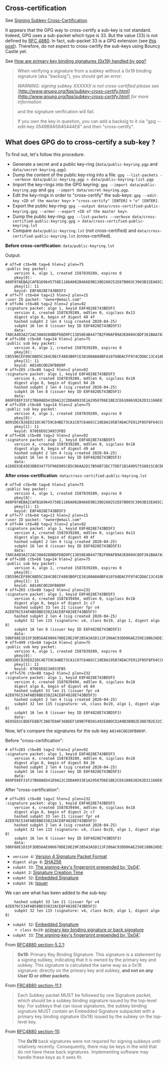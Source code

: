 ## Cross-certification

See [Signing Subkey Cross-Certification](https://gnupg.org/faq/subkey-cross-certify.html).

It appears that the GPG way to cross-certify a sub-key is not standard.
Indeed, GPG uses a sub-packet which type is 33.
But the value (33) is not defined by [RFC 4880](https://tools.ietf.org/html/rfc4880#section-5.2.3.1).
In fact, sub-packet 33 is a GPG extension (see [this post](https://lists.gnupg.org/pipermail/gnupg-users/2018-January/059881.html)).
Therefore, do not expect to cross-certify the sub-keys using Bouncy Castle yet.

See [How are primary key binding signatures (0x19) handled by gpg?](https://lists.gnupg.org/pipermail/gnupg-users/2014-May/049796.html)

> When verifying a signature from a subkey without a 0x19 binding signature (aka "backsig"), you should get an error:
>
>  _WARNING: signing subkey XXXXXX is not cross-certified
>  please see [http://www.gnupg.org/faq/subkey-cross-certify.html](http://www.gnupg.org/faq/subkey-cross-certify.html) for more information_
> 
> and the signature verification will fail.
>
> If you own the key in question, you can add a backsig to it via "gpg --edit-key 0549B8A5640444E6" and then "cross-certify".

## What does GPG do to cross-certify a sub-key ?

To find out, let's follow this procedure:

* Generate a secret and a public key-ring (`data/public-keyring.pgp` and `data/secret-keyring.pgp`).
* Dump the content of the public key-ring into a file: `gpg --list-packets --verbose data/public-keyring.pgp > data/public-keyring-list.pgp`
* Import the key-rings into the GPG keyring: `gpg --import data/public-keyring.pgp` and `gpg --import data/secret-keyring.pgp`.
* Edit the key-rings in order to "cross-certify" the sub-keys: `gpg --edit-key <ID of the master key>` > `"cross-certify" [ENTER]` > `"o" [ENTER]`.
* Export the public key-ring: `gpg --output data/cross-certified-public-keyring.gpg --armor --export <ID of the master key>`.
* Dump the public key-ring: `gpg --list-packets --verbose data/cross-certified-public-keyring.gpg > data/cross-certified-public-keyring.lst`
* Compare `data/public-keyring.lst` (not cross-certified) and `data/cross-certified-public-keyring.lst` (cross-certified). 

**Before cross-certification**: `data/public-keyring.lst`
    
Output:

    # off=0 ctb=98 tag=6 hlen=2 plen=75
    :public key packet:
        version 4, algo 1, created 1587839289, expires 0
        pkey[0]: A60F07AEBA2CAFB169645750E1186A082B466E9B130D260252E87B003C3903B32EA03C27E4585CDDE153B139B8B3A1495C67E1113771C7E84B049A6305B6A341
        pkey[1]: 11
        keyid: E8F4828E743BD5F3
    # off=77 ctb=b4 tag=13 hlen=2 plen=15
    :user ID packet: "owner@email.com"
    # off=94 ctb=88 tag=2 hlen=2 plen=92
    :signature packet: algo 1, keyid E8F4828E743BD5F3
        version 4, created 1587839289, md5len 0, sigclass 0x13
        digest algo 8, begin of digest 49 4f
        hashed subpkt 2 len 4 (sig created 2020-04-25)
        subpkt 16 len 8 (issuer key ID E8F4828E743BD5F3)
        data: 7A0CA4D3A272AC30A9288BDFD6D9FC13858E4B4477B2F00AFB9A3E8604C0DF361BAA7A3DDF0CCDA4F6A3F95727EFA803F1CEEE45500A4CC0300E2E4493B546BC
    # off=188 ctb=b8 tag=14 hlen=2 plen=75
    :public sub key packet:
        version 4, algo 1, created 1587839289, expires 0
        pkey[0]: CB5596CEF89C6BD5C284C0ECF4803B0FCE38100A8A0BFA10768DACFF974CDDAC13C410E6893EB5C2905A06B8E3398BA7FECC1783D4C64F5C9D8C8A4EF3E764DD
        pkey[1]: 11
        keyid: A8146C0D28FB889F
    # off=265 ctb=88 tag=2 hlen=2 plen=92
    :signature packet: algo 1, keyid E8F4828E743BD5F3
        version 4, created 1587839289, md5len 0, sigclass 0x18
        digest algo 8, begin of digest 84 26
        hashed subpkt 2 len 4 (sig created 2020-04-25)
        subpkt 16 len 8 (issuer key ID E8F4828E743BD5F3)
        data: 869FE8EF31F27B60AED41D9A12C2DDA0933E1A29587D6E1BE2CE6108638262D31166E6731627223ED24E391675F5E20C73BAA63A8A822E9673A54B5344C06689
    # off=359 ctb=b8 tag=14 hlen=2 plen=75
    :public sub key packet:
        version 4, algo 1, created 1587839289, expires 0
        pkey[0]: AD91DEC826ED21DC4E759C84BE73CA1C07C64A5CC10E8A195B7ADACFE912F05F8F64CC63404BC2B3D39F9C675D59470208A66A7122626396C23AE6319F9E37F3
        pkey[1]: 11
        keyid: 870E6E023A933FB5
    # off=436 ctb=88 tag=2 hlen=2 plen=92
    :signature packet: algo 1, keyid E8F4828E743BD5F3
        version 4, created 1587839289, md5len 0, sigclass 0x18
        digest algo 8, begin of digest d9 a4
        hashed subpkt 2 len 4 (sig created 2020-04-25)
        subpkt 16 len 8 (issuer key ID E8F4828E743BD5F3)
        data: A1D8E93E45D3DB934775F96E005CB5C06AA2D17B56B73DC77DD71B1A9957558015C8CDFA6707AB8CDB18D72C339740757B64269A528FAD971EA64FFAFD4CE945

**After cross-certification**: `data/cross-certified-public-keyring.lst`

    # off=0 ctb=98 tag=6 hlen=2 plen=75
    :public key packet:
        version 4, algo 1, created 1587839289, expires 0
        pkey[0]: A60F07AEBA2CAFB169645750E1186A082B466E9B130D260252E87B003C3903B32EA03C27E4585CDDE153B139B8B3A1495C67E1113771C7E84B049A6305B6A341
        pkey[1]: 11
        keyid: E8F4828E743BD5F3
    # off=77 ctb=b4 tag=13 hlen=2 plen=15
    :user ID packet: "owner@email.com"
    # off=94 ctb=88 tag=2 hlen=2 plen=92
    :signature packet: algo 1, keyid E8F4828E743BD5F3
        version 4, created 1587839289, md5len 0, sigclass 0x13
        digest algo 8, begin of digest 49 4f
        hashed subpkt 2 len 4 (sig created 2020-04-25)
        subpkt 16 len 8 (issuer key ID E8F4828E743BD5F3)
        data: 7A0CA4D3A272AC30A9288BDFD6D9FC13858E4B4477B2F00AFB9A3E8604C0DF361BAA7A3DDF0CCDA4F6A3F95727EFA803F1CEEE45500A4CC0300E2E4493B546BC
    # off=188 ctb=b8 tag=14 hlen=2 plen=75
    :public sub key packet:
        version 4, algo 1, created 1587839289, expires 0
        pkey[0]: CB5596CEF89C6BD5C284C0ECF4803B0FCE38100A8A0BFA10768DACFF974CDDAC13C410E6893EB5C2905A06B8E3398BA7FECC1783D4C64F5C9D8C8A4EF3E764DD
        pkey[1]: 11
        keyid: A8146C0D28FB889F
    # off=265 ctb=88 tag=2 hlen=2 plen=232
    :signature packet: algo 1, keyid E8F4828E743BD5F3
        version 4, created 1587839494, md5len 0, sigclass 0x18
        digest algo 8, begin of digest 2c c7
        hashed subpkt 33 len 21 (issuer fpr v4 A2E076C534FAB58BD33822ACE8F4828E743BD5F3)
        hashed subpkt 2 len 4 (sig created 2020-04-25)
        subpkt 32 len 115 (signature: v4, class 0x19, algo 1, digest algo 8)
        subpkt 16 len 8 (issuer key ID E8F4828E743BD5F3)
        data: 506F88E1D15F3DB56AE986670DE20E29F2B5A3A5D113F206AC93DD06AE250E18B626DE3D58F9291BEF6D152A7A5F6EF66D399E0A585AB04EF3BFA1B2B42E9C4D
    # off=499 ctb=b8 tag=14 hlen=2 plen=75
    :public sub key packet:
        version 4, algo 1, created 1587839289, expires 0
        pkey[0]: AD91DEC826ED21DC4E759C84BE73CA1C07C64A5CC10E8A195B7ADACFE912F05F8F64CC63404BC2B3D39F9C675D59470208A66A7122626396C23AE6319F9E37F3
        pkey[1]: 11
        keyid: 870E6E023A933FB5
    # off=576 ctb=88 tag=2 hlen=2 plen=232
    :signature packet: algo 1, keyid E8F4828E743BD5F3
        version 4, created 1587839494, md5len 0, sigclass 0x18
        digest algo 8, begin of digest e6 84
        hashed subpkt 33 len 21 (issuer fpr v4 A2E076C534FAB58BD33822ACE8F4828E743BD5F3)
        hashed subpkt 2 len 4 (sig created 2020-04-25)
        subpkt 32 len 115 (signature: v4, class 0x19, algo 1, digest algo 8)
        subpkt 16 len 8 (issuer key ID E8F4828E743BD5F3)
        data: 8E95E81C8DEFE8B7C38D7E0AF368DEF109B7FB501492E80DCD2A9B3B9D2E3887B2E32C1D809ECF2000A22B179783E4F152396397BFCBC97128FF8EEE1F0013E7
	
Now, let's compare the signatures for the sub-key `A8146C0D28FB889F`.
	
Before "cross-certification":

    # off=265 ctb=88 tag=2 hlen=2 plen=92
    :signature packet: algo 1, keyid E8F4828E743BD5F3
        version 4, created 1587839289, md5len 0, sigclass 0x18
        digest algo 8, begin of digest 84 26
        hashed subpkt 2 len 4 (sig created 2020-04-25)
        subpkt 16 len 8 (issuer key ID E8F4828E743BD5F3)
        data: 869FE8EF31F27B60AED41D9A12C2DDA0933E1A29587D6E1BE2CE6108638262D31166E6731627223ED24E391675F5E20C73BAA63A8A822E9673A54B5344C06689

After "cross-certification":

    # off=265 ctb=88 tag=2 hlen=2 plen=232
    :signature packet: algo 1, keyid E8F4828E743BD5F3
        version 4, created 1587839494, md5len 0, sigclass 0x18
        digest algo 8, begin of digest 2c c7
        hashed subpkt 33 len 21 (issuer fpr v4 A2E076C534FAB58BD33822ACE8F4828E743BD5F3)
        hashed subpkt 2 len 4 (sig created 2020-04-25)
        subpkt 32 len 115 (signature: v4, class 0x19, algo 1, digest algo 8)
        subpkt 16 len 8 (issuer key ID E8F4828E743BD5F3)
        data: 506F88E1D15F3DB56AE986670DE20E29F2B5A3A5D113F206AC93DD06AE250E18B626DE3D58F9291BEF6D152A7A5F6EF66D399E0A585AB04EF3BFA1B2B42E9C4D

* `version 4`: [Version 4 Signature Packet Format](https://tools.ietf.org/html/rfc4880#section-5.2.3)
* `digest algo 8`: [SHA256](https://tools.ietf.org/html/rfc4880#section-9.4)
* `subpkt 33`: [The signing-key's fingerprint prepended by '0x04'](https://lists.gnupg.org/pipermail/gnupg-users/2018-January/059881.html).
* `subpkt 2`: [Signature Creation Time](https://tools.ietf.org/html/rfc4880#section-5.2.3.1)
* `subpkt 32`: [Embedded Signature](https://tools.ietf.org/html/rfc4880#section-5.2.3.1)
* `subpkt 16`: [Issuer](https://tools.ietf.org/html/rfc4880#section-5.2.3.1)

We can see what has been added to the sub-key:

        hashed subpkt 33 len 21 (issuer fpr v4 A2E076C534FAB58BD33822ACE8F4828E743BD5F3)
        subpkt 32 len 115 (signature: v4, class 0x19, algo 1, digest algo 8)

* `subpkt 32`: [Embedded Signature](https://tools.ietf.org/html/rfc4880#section-5.2.3.1)
  * `class 0x19`: [primary key binding signature or back signature](https://tools.ietf.org/html/rfc4880#section-11.1)
* `subpkt 33`: [The signing-key's fingerprint prepended by '0x04'](https://lists.gnupg.org/pipermail/gnupg-users/2018-January/059881.html).

From [RFC4880 section-5.2.1](https://tools.ietf.org/html/rfc4880#section-5.2.1):

> **0x19**: Primary Key Binding Signature.
> This signature is a statement by a signing subkey, indicating
> that it is owned by the primary key and subkey.  This signature
> is calculated the same way as a 0x18 signature: directly on the
> primary key and subkey, **and not on any User ID or other packets**.

From [FRC4880 section-11.1](https://tools.ietf.org/html/rfc4880#section-11.1):

> Each Subkey packet MUST be followed by one Signature packet, which
> should be a subkey binding signature issued by the top-level key.
> For subkeys that can issue signatures, the subkey binding signature
> MUST contain an Embedded Signature subpacket with a primary key
> binding signature (0x19) issued by the subkey on the top-level key.

From [RFC4880 section-15](https://tools.ietf.org/html/rfc4880#section-15):

> The **0x19** back signatures were not required for signing subkeys
> until relatively recently.  Consequently, there may be keys in
> the wild that do not have these back signatures.  Implementing
> software may handle these keys as it sees fit.


